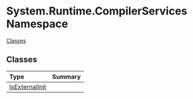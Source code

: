 ﻿

# System.Runtime.CompilerServices Namespace

[Classes](#Classes)&nbsp;&nbsp;

## Classes
|Type|Summary|
|:--|:--|
| [IsExternalInit](../System.Runtime.CompilerServices/IsExternalInit.md) |  |





